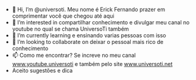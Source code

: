 - 👋 Hi, I’m @universoti. Meu nome é Erick Fernando prazer em comprimentar você que chegou até aqui
- 👀 I’m interested in  compartilhar conhecimento e divulgar meu canal no youtube  no qual se chama UniversoTi também
- 🌱 I’m currently learning  e ensinando varias pessoas com isso
- 💞️ I’m looking to collaborate on  deixar o pessoal mais rico de conhecimento
- 📫 Como me encontrar? Se increve no meu canal www.youtube.universoti e também pelo site www.universoti.net
- Aceito sugestões e dica 
<!---
universoti/universoti is a ✨ special ✨ repository because its `README.md` (this file) appears on your GitHub profile.
You can click the Preview link to take a look at your changes.
--->
